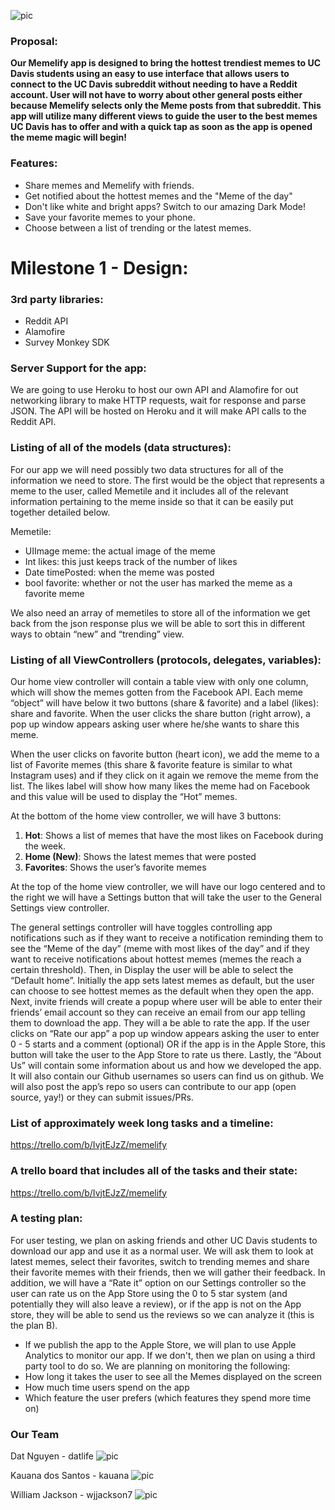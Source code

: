 ![pic](https://github.com/ECS189E/Memelify/blob/master/images/Memelify-transparent.png)

### Proposal:

**Our Memelify app is designed to bring the hottest trendiest memes to UC
Davis students using an easy to use interface that allows users to connect to the UC Davis subreddit without needing to have a Reddit account. User will not have to worry about other general posts either because Memelify selects only the Meme posts from that subreddit.
This app will utilize many different views to guide the user to the best memes UC Davis has to offer and with a quick tap as soon as the app is opened the meme magic will begin!**

### Features:
- Share memes and Memelify with friends.
- Get notified about the hottest memes and the "Meme of the day"
- Don't like white and bright apps? Switch to our amazing Dark Mode!
- Save your favorite memes to your phone.
- Choose between a list of trending or the latest memes.

# Milestone 1 - Design:

### 3rd party libraries:
- Reddit API
- Alamofire
- Survey Monkey SDK

### Server Support for the app: 
We are going to use Heroku to host our own API and Alamofire for out 
networking library to make HTTP requests, wait for response and parse JSON.
The API will be hosted on Heroku and it will make API calls to the Reddit API.

### Listing of all of the models (data structures): 
For our app we will need possibly two data structures for all of the information we need to store.
The first would be the object that represents a meme to the user, called
Memetile and it includes all of the relevant information pertaining to the meme
inside so that it can be easily put together detailed below.  

Memetile:
- UIImage meme: the actual image of the meme
- Int likes: this just keeps track of the number of likes
- Date timePosted: when the meme was posted
- bool favorite: whether or not the user has marked the meme as a favorite meme

We also need an array of memetiles to store all of the information we get
back from the json response plus we will be able to sort this in different ways
to obtain “new” and “trending” view.

### Listing of all ViewControllers (protocols, delegates, variables):
Our home view controller will contain a table view with only one column,
which will show the memes gotten from the Facebook API. Each meme “object” will
have below it two buttons (share & favorite) and a label (likes): share and
favorite. When the user clicks the share button (right arrow), a pop up window
appears asking user where he/she wants to share this meme.

When the user clicks
on favorite button (heart icon), we add the meme to a list of Favorite memes
(this share & favorite feature is similar to what Instagram uses) and if they
click on it again we remove the meme from the list. The likes label will show
how many likes the meme had on Facebook and this value will be used to display
the “Hot” memes.

At the bottom of the home view controller, we will have 3 buttons:
1. **Hot**: Shows a list of memes that have the most likes on Facebook during the
week.
2. **Home (New)**: Shows the latest memes that were posted
3. **Favorites**: Shows the user’s favorite memes

At the top of the home view controller, we will have our logo centered and
to the right we will have a Settings button that will take the user to the
General Settings view controller.

The general settings controller will have toggles controlling app
notifications such as if they want to receive a notification reminding them to
see the “Meme of the day” (meme with most likes of the day” and if they want to
receive notifications about hottest memes (memes the reach a certain threshold).
Then, in Display the user will be able to select the “Default home”.
Initially the app sets latest memes as default, but the user can choose to see
hottest memes as the default when they open the app. Next, invite friends
will create a popup where user will be able to enter their friends’ email
account so they can receive an email from our app telling them to download the
app.
They will a be able to rate the app. If the user clicks on “Rate our
app” a pop up window appears asking the user to enter 0 - 5 starts and a comment
(optional) OR if the app is in the Apple Store, this button will take the user to
the App Store to rate us there. 
Lastly, the “About Us” will contain some
information about us and how we developed the app. It will also contain our
Github usernames so users can find us on github. We will also post the app’s
repo so users can contribute to our app (open source, yay!) or they can submit
issues/PRs.

### List of approximately week long tasks and a timeline: 
https://trello.com/b/IvjtEJzZ/memelify

### A trello board that includes all of the tasks and their state:
https://trello.com/b/IvjtEJzZ/memelify


### A testing plan:

For user testing, we plan on asking friends and other
UC Davis students to download our app and use it as a normal user. We will ask
them to look at latest memes, select their favorites, switch to trending memes
and share their favorite memes with their friends, then we will gather their
feedback. In addition, we will have a “Rate it” option on our Settings
controller so the user can rate us on the App Store using the 0 to 5 star system
(and potentially they will also leave a review), or if the app is not on the App
store, they will be able to send us the reviews so we can analyze it (this is
the plan B).
- If we publish the app to the Apple Store, we will plan to use Apple Analytics
  to monitor our app. If we don't, then we plan on using a third party tool to
  do so. We are planning on monitoring the following:
- How long it takes the user to see all the Memes displayed on the screen
- How much time users spend on the app
- Which feature the user prefers (which features they spend more time on)

### Our Team 

Dat Nguyen - datlife
![pic](https://github.com/ECS189E/Memelify/blob/master/images/dat.jpg)

Kauana dos Santos - kauana
![pic](https://github.com/ECS189E/Memelify/blob/master/images/kau.jpg)

William Jackson - wjjackson7
![pic](https://github.com/ECS189E/Memelify/blob/master/images/will.jpg)
